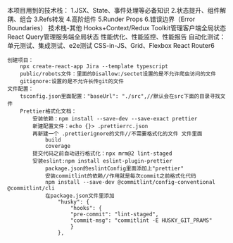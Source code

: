 本项目用到的技术栈：
    1.JSX、State、事件处理等必备知识
    2.状态提升、组件解耦、组合
    3.Refs转发
    4.高阶组件
    5.Runder Props
    6.错误边界（Error Boundaries）
技术栈-其他
    Hooks+Context/Redux Toolkit管理客户端全局状态
    React Query管理服务端全局状态
    性能优化、性能监控、性能报告
    自动化测试：单元测试、集成测试、e2e测试
    CSS-in-JS、Grid、Flexbox
    React Router6

    创建项目：
        npx create-react-app Jira --template typescript
        public/robots文件：里面的Disallow:/sectet设置的是不允许爬虫访问的文件
        gitignore:设置的是不允许长传git的文件
    文件配置：
        tsconfig.json里面配置："baseUrl": "./src",//默认会在src下面的目录寻找文件
        Prettier格式化文档：
            安装依赖：npm install --save-dev --save-exact prettier
            新建配置文件：echo {}> .prettierrc.json
            再新建一个 .prettierignore的文件//不需要格式化的文件 文件里面
                build
                coverage
            提交代码之前自动进行格式化：npx mrm@2 lint-staged
            安装eslint:npm install eslint-plugin-prettier
                package.json的eslintConfig里面添加上"prettier"
                安装commitlint的依赖//作用就是每次commit之前格式化代码
                npm install --save-dev @commitlint/config-conventional @commitlint/cli
                在package.json文件里添加
                    "husky": {
                        "hooks": {
                        "pre-commit": "lint-staged",
                        "commit-msg": "commitlint -E HUSKY_GIT_PRAMS"
                        }
                    },
                